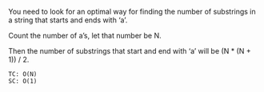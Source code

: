 You need to look for an optimal way for finding the number of substrings in a string that starts and ends with ‘a’.

Count the number of a’s, let that number be N.

Then the number of substrings that start and end with ‘a’ will be (N * (N + 1)) / 2.

    TC: O(N)
    SC: O(1)